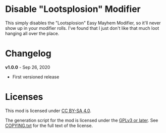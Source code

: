 Disable "Lootsplosion" Modifier
===============================

This simply disables the "Lootsplosion" Easy Mayhem Modifier, so it'll never show
up in your modifier rolls.  I've found that I just don't like that much loot
hanging all over the place.

Changelog
=========

**v1.0.0** - Sep 26, 2020
 * First versioned release
 
Licenses
========

This mod is licensed under [CC BY-SA 4.0](https://creativecommons.org/licenses/by-sa/4.0/).

The generation script for the mod is licensed under the
[GPLv3 or later](https://www.gnu.org/licenses/quick-guide-gplv3.html).
See [COPYING.txt](../../COPYING.txt) for the full text of the license.

